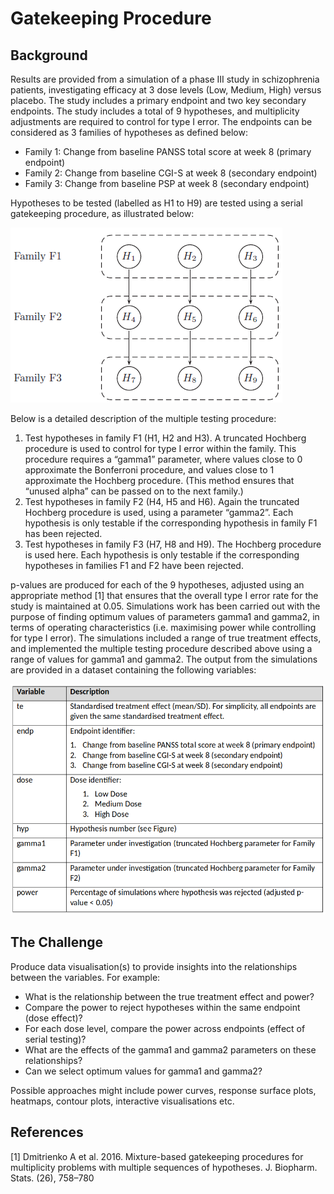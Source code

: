 # Gatekeeping Procedure

## Background

Results are provided from a simulation of a phase III study in schizophrenia patients, investigating efficacy at 3 dose levels (Low, Medium, High) versus placebo. The study includes a primary endpoint and two key secondary endpoints. The study includes a total of 9 hypotheses, and multiplicity adjustments are required to control for type I error.
The endpoints can be considered as 3 families of hypotheses as defined below:

- Family 1: Change from baseline PANSS total score at week 8 (primary endpoint)
- Family 2: Change from baseline CGI-S at week 8 (secondary endpoint)
- Family 3: Change from baseline PSP at week 8 (secondary endpoint)

Hypotheses to be tested (labelled as H1 to H9) are tested using a serial gatekeeping procedure, as illustrated below:

![](hypotheses.png)

Below is a detailed description of the multiple testing procedure:

  1. Test hypotheses in family F1 (H1, H2 and H3). A truncated Hochberg procedure is used to control for type I error within the family. This procedure requires a “gamma1” parameter, where values close to 0 approximate the Bonferroni procedure, and values close to 1 approximate the Hochberg procedure. (This method ensures that “unused alpha” can be passed on to the next family.) 
  2. Test hypotheses in family F2 (H4, H5 and H6). Again the truncated Hochberg procedure is used, using a parameter “gamma2”. Each hypothesis is only testable if the corresponding hypothesis in family F1 has been rejected.
  3. Test hypotheses in family F3 (H7, H8 and H9). The Hochberg procedure is used here. Each hypothesis is only testable if the corresponding hypotheses in families F1 and F2 have been rejected.

p-values are produced for each of the 9 hypotheses, adjusted using an appropriate method [1] that ensures that the overall type I error rate for the study is maintained at 0.05. 
Simulations work has been carried out with the purpose of finding optimum values of parameters gamma1 and gamma2, in terms of operating characteristics (i.e. maximising power while controlling for type I error). The simulations included a range of true treatment effects, and implemented the multiple testing procedure described above using a range of values for gamma1 and gamma2. The output from the simulations are provided in a dataset containing the following variables:

![](table.png)

## The Challenge

Produce data visualisation(s) to provide insights into the relationships between the variables. For example:

- What is the relationship between the true treatment effect and power?
- Compare the power to reject hypotheses within the same endpoint (dose effect)?
- For each dose level, compare the power across endpoints (effect of serial testing)?
- What are the effects of the gamma1 and gamma2 parameters on these relationships?
- Can we select optimum values for gamma1 and gamma2?

Possible approaches might include power curves, response surface plots, heatmaps, contour plots, interactive visualisations etc. 

## References

[1] Dmitrienko A et al. 2016. Mixture-based gatekeeping procedures for multiplicity problems with multiple sequences of hypotheses. J. Biopharm. Stats. (26), 758–780
